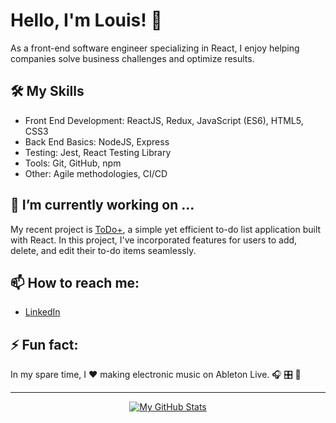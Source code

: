 # Hello, I'm Louis! 👋

As a front-end software engineer specializing in React, I enjoy helping companies solve business challenges and optimize results.

## 🛠️ My Skills

- Front End Development: ReactJS, Redux, JavaScript (ES6), HTML5, CSS3
- Back End Basics: NodeJS, Express
- Testing: Jest, React Testing Library
- Tools: Git, GitHub, npm
- Other: Agile methodologies, CI/CD

## 🔭 I’m currently working on ...

My recent project is [ToDo+](https://viewsdevelop.github.io/to-do-plus/), a simple yet efficient to-do list application built with React. In this project, I've incorporated features for users to add, delete, and edit their to-do items seamlessly. 

## 📫 How to reach me:

- [LinkedIn](https://www.linkedin.com/in/lmmedina/)

## ⚡ Fun fact:

In my spare time, I ❤️ making electronic music on Ableton Live. 🎧 🎛️ 📀 

---

<div align="center">

[![My GitHub Stats](https://github-readme-stats.vercel.app/api?username=viewsdevelop&show_icons=true&theme=tokyonight)](https://github.com/anuraghazra/github-readme-stats)

</div>
